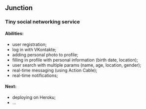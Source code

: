 ## Junction
### Tiny social networking service

#### Abilities:
 - user registration;
 - log in with VKontakte;
 - adding personal photo to profile;
 - filling in profile with personal information (birth date, location);
 - user search with multiple params (name, age, location, gender);
 - real-time messaging (using Action Cable);
 - real-time notifications; 
 
#### Next:
 - deploying on Heroku;
 - ...
